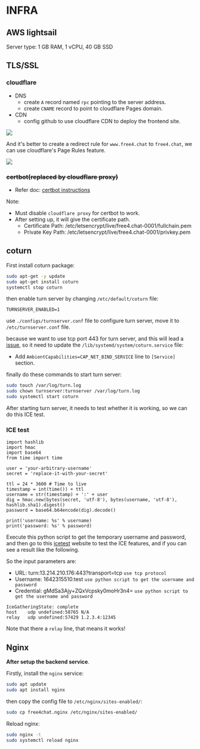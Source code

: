 # INFRA

## AWS lightsail

Server type: 1 GB RAM, 1 vCPU, 40 GB SSD

## TLS/SSL

### cloudflare

- DNS
  - create `A` record named `rpc` pointing to the server address.
  - create `CNAME` record to point to cloudflare Pages domain.
- CDN
  - config github to use cloudflare CDN to deploy the frontend site.

![](https://img.bmpi.dev/e9ad1eca-6c7a-9e9d-5f8b-baa4ddf4fb96.png)

And it's better to create a redirect rule for `www.free4.chat` to `free4.chat`, we can use cloudflare's Page Rules feature.

![](https://img.bmpi.dev/83a1388a-634b-c054-f950-be4218158733.png)

### ~~certbot(replaced by cloudflare proxy)~~

- Refer doc: [certbot instructions](https://certbot.eff.org/instructions?ws=other&os=ubuntufocal)

Note:

- Must disable `cloudflare proxy` for certbot to work.
- After setting up, it will give the certificate path.
  - Certificate Path: /etc/letsencrypt/live/free4.chat-0001/fullchain.pem
  - Private Key Path: /etc/letsencrypt/live/free4.chat-0001/privkey.pem

## coturn

First install coturn package:

```bash
sudo apt-get -y update
sudo apt-get install coturn
systemctl stop coturn
```

then enable turn server by changing `/etc/default/coturn` file:

```text
TURNSERVER_ENABLED=1
```

use `./configs/turnserver.conf` file to configure turn server, move it to `/etc/turnserver.conf` file.

because we want to use tcp port 443 for turn server, and this will lead a [issue](https://github.com/coturn/coturn/issues/421#issuecomment-597552224), so it need to update the `/lib/systemd/system/coturn.service` file:

- Add `AmbientCapabilities=CAP_NET_BIND_SERVICE` line to `[Service]` section.

finally do these commands to start turn server:

```bash
sudo touch /var/log/turn.log
sudo chown turnserver:turnserver /var/log/turn.log
sudo systemctl start coturn
```

After starting turn server, it needs to test whether it is working, so we can do this ICE test.

### ICE test

```python3
import hashlib
import hmac
import base64
from time import time

user = 'your-arbitrary-username'
secret = 'replace-it-with-your-secret'

ttl = 24 * 3600 # Time to live
timestamp = int(time()) + ttl
username = str(timestamp) + ':' + user
dig = hmac.new(bytes(secret, 'utf-8'), bytes(username, 'utf-8'), hashlib.sha1).digest()
password = base64.b64encode(dig).decode()

print('username: %s' % username)
print('password: %s' % password)
```

Execute this python script to get the temporary username and password, and then go to this [icetest](https://icetest.info/) website to test the ICE features, and if you can see a result like the following.

So the input parameters are:

- URL: turn:13.214.210.176:443?transport=tcp `use tcp protocol`
- Username: 1642315510:test `use python script to get the username and password`
- Credential: gMdSa3Ajy+ZQxVcpsky0moHr3n4= `use python script to get the username and password`

```text
IceGatheringState: complete
host    udp undefined:58765 N/A
relay   udp undefined:57429 1.2.3.4:12345
```

Note that there a `relay` line, that means it works!

## Nginx

**After setup the backend service**.

Firstly, install the `nginx` service:

```bash
sudo apt update
sudo apt install nginx
```

then copy the config file to `/etc/nginx/sites-enabled/`:

```bash
sudo cp free4chat.nginx /etc/nginx/sites-enabled/
```

Reload nginx:

```bash
sudo nginx -t
sudo systemctl reload nginx
```
